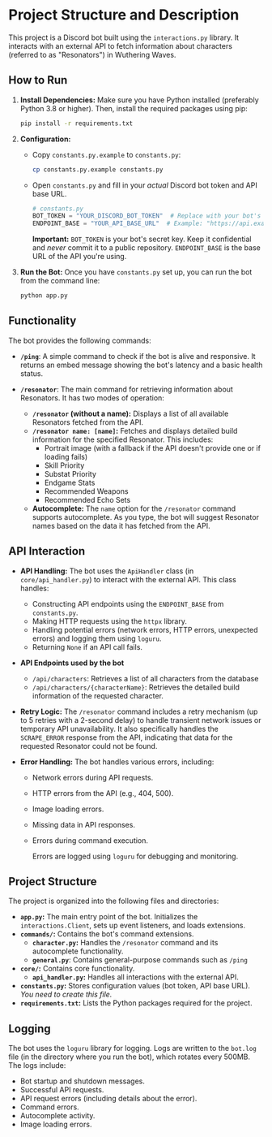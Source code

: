 # Project Structure and Description

This project is a Discord bot built using the `interactions.py` library. It interacts with an external API to fetch information about characters (referred to as "Resonators") in Wuthering Waves.

## How to Run

1. **Install Dependencies:**  Make sure you have Python installed (preferably Python 3.8 or higher). Then, install the required packages using pip:

    ```bash
    pip install -r requirements.txt
    ```

2. **Configuration:**
    - Copy `constants.py.example` to `constants.py`:

        ```bash
        cp constants.py.example constants.py
        ```

    - Open `constants.py` and fill in your *actual* Discord bot token and API base URL.

        ```python
        # constants.py
        BOT_TOKEN = "YOUR_DISCORD_BOT_TOKEN"  # Replace with your bot's token
        ENDPOINT_BASE = "YOUR_API_BASE_URL"  # Example: "https://api.example.com"
        ```

        **Important:**  `BOT_TOKEN` is your bot's secret key.  Keep it confidential and *never* commit it to a public repository.  `ENDPOINT_BASE` is the base URL of the API you're using.

3. **Run the Bot:** Once you have `constants.py` set up, you can run the bot from the command line:

    ```bash
    python app.py
    ```

## Functionality

The bot provides the following commands:

- **`/ping`**:  A simple command to check if the bot is alive and responsive.  It returns an embed message showing the bot's latency and a basic health status.

- **`/resonator`**:  The main command for retrieving information about Resonators.  It has two modes of operation:
  - **`/resonator` (without a name):**  Displays a list of all available Resonators fetched from the API.
  - **`/resonator name: [name]`:**  Fetches and displays detailed build information for the specified Resonator. This includes:
    - Portrait image (with a fallback if the API doesn't provide one or if loading fails)
    - Skill Priority
    - Substat Priority
    - Endgame Stats
    - Recommended Weapons
    - Recommended Echo Sets
  - **Autocomplete:**  The `name` option for the `/resonator` command supports autocomplete.  As you type, the bot will suggest Resonator names based on the data it has fetched from the API.

## API Interaction

- **API Handling:** The bot uses the `ApiHandler` class (in `core/api_handler.py`) to interact with the external API.  This class handles:
  - Constructing API endpoints using the `ENDPOINT_BASE` from `constants.py`.
  - Making HTTP requests using the `httpx` library.
  - Handling potential errors (network errors, HTTP errors, unexpected errors) and logging them using `loguru`.
  - Returning `None` if an API call fails.

- **API Endpoints used by the bot**
  - `/api/characters`: Retrieves a list of all characters from the database
  - `/api/characters/{characterName}`: Retrieves the detailed build information of the requested character.

- **Retry Logic:** The `/resonator` command includes a retry mechanism (up to 5 retries with a 2-second delay) to handle transient network issues or temporary API unavailability.  It also specifically handles the `SCRAPE_ERROR` response from the API, indicating that data for the requested Resonator could not be found.

- **Error Handling:** The bot handles various errors, including:
  - Network errors during API requests.
  - HTTP errors from the API (e.g., 404, 500).
  - Image loading errors.
  - Missing data in API responses.
  - Errors during command execution.

    Errors are logged using `loguru` for debugging and monitoring.

## Project Structure

The project is organized into the following files and directories:

- **`app.py`:** The main entry point of the bot.  Initializes the `interactions.Client`, sets up event listeners, and loads extensions.
- **`commands/`:** Contains the bot's command extensions.
  - **`character.py`:**  Handles the `/resonator` command and its autocomplete functionality.
  - **`general.py`**: Contains general-purpose commands such as `/ping`
- **`core/`:** Contains core functionality.
  - **`api_handler.py`:**  Handles all interactions with the external API.
- **`constants.py`:**  Stores configuration values (bot token, API base URL). *You need to create this file.*
- **`requirements.txt`:**  Lists the Python packages required for the project.

## Logging

The bot uses the `loguru` library for logging.  Logs are written to the `bot.log` file (in the directory where you run the bot), which rotates every 500MB.  The logs include:

- Bot startup and shutdown messages.
- Successful API requests.
- API request errors (including details about the error).
- Command errors.
- Autocomplete activity.
- Image loading errors.
